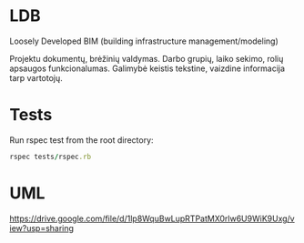 # LDB

Loosely Developed BIM (building infrastructure management/modeling)

Projektu dokumentų, brėžinių valdymas. Darbo grupių, laiko sekimo, rolių apsaugos funkcionalumas.
Galimybė keistis tekstine, vaizdine informacija tarp vartotojų.

# Tests

Run rspec test from the root directory:
```ruby
rspec tests/rspec.rb
```

# UML
https://drive.google.com/file/d/1lp8WquBwLupRTPatMX0rlw6U9WiK9Uxg/view?usp=sharing
